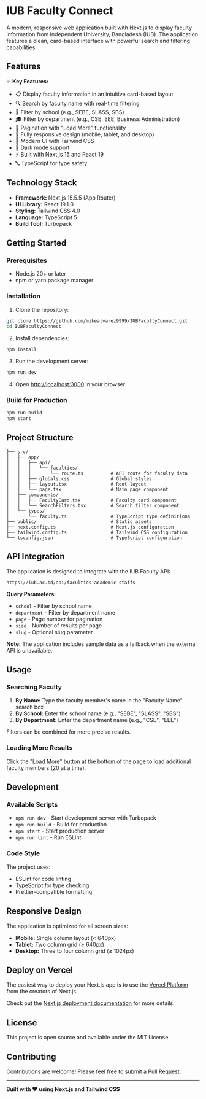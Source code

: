 # IUB Faculty Connect

A modern, responsive web application built with Next.js to display faculty information from Independent University, Bangladesh (IUB). The application features a clean, card-based interface with powerful search and filtering capabilities.

## Features

✨ **Key Features:**
- 📋 Display faculty information in an intuitive card-based layout
- 🔍 Search by faculty name with real-time filtering
- 🏫 Filter by school (e.g., SEBE, SLASS, SBS)
- 🎓 Filter by department (e.g., CSE, EEE, Business Administration)
- 📄 Pagination with "Load More" functionality
- 📱 Fully responsive design (mobile, tablet, and desktop)
- 🎨 Modern UI with Tailwind CSS
- 🌙 Dark mode support
- ⚡ Built with Next.js 15 and React 19
- 🔤 TypeScript for type safety

## Technology Stack

- **Framework:** Next.js 15.5.5 (App Router)
- **UI Library:** React 19.1.0
- **Styling:** Tailwind CSS 4.0
- **Language:** TypeScript 5
- **Build Tool:** Turbopack

## Getting Started

### Prerequisites

- Node.js 20+ or later
- npm or yarn package manager

### Installation

1. Clone the repository:
```bash
git clone https://github.com/mikealvarez9999/IUBFacultyConnect.git
cd IUBFacultyConnect
```

2. Install dependencies:
```bash
npm install
```

3. Run the development server:
```bash
npm run dev
```

4. Open [http://localhost:3000](http://localhost:3000) in your browser

### Build for Production

```bash
npm run build
npm start
```

## Project Structure

```
├── src/
│   ├── app/
│   │   ├── api/
│   │   │   └── faculties/
│   │   │       └── route.ts          # API route for faculty data
│   │   ├── globals.css               # Global styles
│   │   ├── layout.tsx                # Root layout
│   │   └── page.tsx                  # Main page component
│   ├── components/
│   │   ├── FacultyCard.tsx           # Faculty card component
│   │   └── SearchFilters.tsx         # Search filter component
│   └── types/
│       └── faculty.ts                # TypeScript type definitions
├── public/                           # Static assets
├── next.config.ts                    # Next.js configuration
├── tailwind.config.ts                # Tailwind CSS configuration
└── tsconfig.json                     # TypeScript configuration
```

## API Integration

The application is designed to integrate with the IUB Faculty API:
```
https://iub.ac.bd/api/faculties-academic-staffs
```

**Query Parameters:**
- `school` - Filter by school name
- `department` - Filter by department name
- `page` - Page number for pagination
- `size` - Number of results per page
- `slug` - Optional slug parameter

**Note:** The application includes sample data as a fallback when the external API is unavailable.

## Usage

### Searching Faculty

1. **By Name:** Type the faculty member's name in the "Faculty Name" search box
2. **By School:** Enter the school name (e.g., "SEBE", "SLASS", "SBS")
3. **By Department:** Enter the department name (e.g., "CSE", "EEE")

Filters can be combined for more precise results.

### Loading More Results

Click the "Load More" button at the bottom of the page to load additional faculty members (20 at a time).

## Development

### Available Scripts

- `npm run dev` - Start development server with Turbopack
- `npm run build` - Build for production
- `npm start` - Start production server
- `npm run lint` - Run ESLint

### Code Style

The project uses:
- ESLint for code linting
- TypeScript for type checking
- Prettier-compatible formatting

## Responsive Design

The application is optimized for all screen sizes:
- **Mobile:** Single column layout (< 640px)
- **Tablet:** Two column grid (≥ 640px)
- **Desktop:** Three to four column grid (≥ 1024px)

## Deploy on Vercel

The easiest way to deploy your Next.js app is to use the [Vercel Platform](https://vercel.com/new?utm_medium=default-template&filter=next.js&utm_source=create-next-app&utm_campaign=create-next-app-readme) from the creators of Next.js.

Check out the [Next.js deployment documentation](https://nextjs.org/docs/app/building-your-application/deploying) for more details.

## License

This project is open source and available under the MIT License.

## Contributing

Contributions are welcome! Please feel free to submit a Pull Request.

---

**Built with ❤️ using Next.js and Tailwind CSS**
